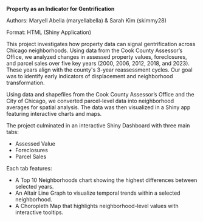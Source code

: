 **Property as an Indicator for Gentrification**

Authors: Maryell Abella (maryellabella) & Sarah Kim (skimmy28)

Format: HTML (Shiny Application)

This project investigates how property data can signal gentrification across Chicago neighborhoods. Using data from the Cook County Assessor’s Office, we analyzed changes in assessed property values, foreclosures, and parcel sales over five key years (2000, 2006, 2012, 2018, and 2023). These years align with the county's 3-year reassessment cycles. Our goal was to identify early indicators of displacement and neighborhood transformation.

Using data and shapefiles from the Cook County Assessor’s Office and the City of Chicago, we converted parcel-level data into neighborhood averages for spatial analysis. The data was then visualized in a Shiny app featuring interactive charts and maps.

The project culminated in an interactive Shiny Dashboard with three main tabs:
- Assessed Value
- Foreclosures
- Parcel Sales

Each tab features:
- A Top 10 Neighborhoods chart showing the highest differences between selected years.
- An Altair Line Graph to visualize temporal trends within a selected neighborhood.
- A Choropleth Map that highlights neighborhood-level values with interactive tooltips.
